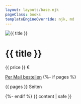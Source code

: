 ```yaml
---
layout: layouts/base.njk
pageClass: books
templateEngineOverride: njk, md
---
```


<div class="product">
  <img src="/images/products/{{ cover | smallImage }}" alt="{{ title }}">

  <div class="product__description">
    <h1 class="product__title">{{ title }}</h1>
    <p class="product__price">{{ price }} €</p>
    <a href="mailto:info@oijazz.org?subject={{ title }}" class="button product__button">Per Mail bestellen</a>
    {%- if pages %}
      <p>{{ pages }} Seiten</p>
    {%- endif %}
    {{ content | safe }}
  </div>
</div>
